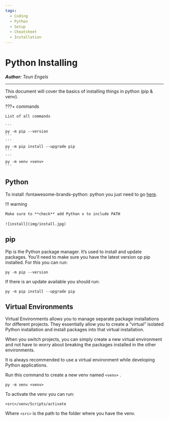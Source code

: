 ```yaml
---
tags:
  - Coding
  - Python
  - Setup
  - Cheatsheet
  - Installation
---
```


# Python Installing

_**Author:** Teun Engels_

---

This document will cover the basics of installing things in python (pip & venv).

???+ commands

    List of all commands

    ```
    py -m pip --version
    ```
    ```
    py -m pip install --upgrade pip
    ```
    ```
    py -m venv <venv>
    ```

## **Python**

To install :fontawesome-brands-python: python you just need to go [here](https://www.python.org/downloads/).

!!! warning

    Make sure to **check** add Python x to include PATH

    ![install](img/install.jpg)

## **pip**

Pip is the Python package manager. It’s used to install and update packages. You'll need to make sure you have the latest version op pip installed. For this you can run:

```
py -m pip --version
```

If there is an update available you should run:

```
py -m pip install --upgrade pip
```

## **Virtual Environments**

Virtual Environments allows you to manage separate package installations for different projects. They essentially allow you to create a “virtual” isolated Python installation and install packages into that virtual installation.

When you switch projects, you can simply create a new virtual environment and not have to worry about breaking the packages installed in the other environments.

It is always recommended to use a virtual environment while developing Python applications.

Run this command to create a new venv named `<venv>` .

```
py -m venv <venv>
```

To activate the venv you can run:

```
<src>/venv/Scripts/activate
```

Where `<src>` is the path to the folder where you have the venv.
